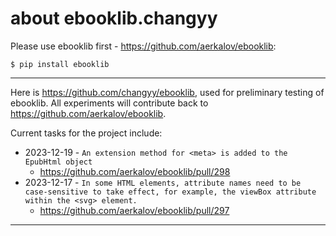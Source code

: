 # about ebooklib.changyy

Please use ebooklib first - https://github.com/aerkalov/ebooklib:

```
$ pip install ebooklib
```

---

Here is https://github.com/changyy/ebooklib, used for preliminary testing of ebooklib. All experiments will contribute back to https://github.com/aerkalov/ebooklib. 

Current tasks for the project include:

- 2023-12-19 - `An extension method for <meta> is added to the EpubHtml object`
  - https://github.com/aerkalov/ebooklib/pull/298
- 2023-12-17 - `In some HTML elements, attribute names need to be case-sensitive to take effect, for example, the viewBox attribute within the <svg> element.`
  - https://github.com/aerkalov/ebooklib/pull/297

---
